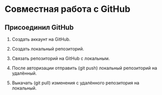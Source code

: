 # Совместная работа с GitHub

## Присоединил GitHub

1. Создать аккаунт на GitHub.

2. Создать локальный репозиторий.

3. Связать репозиторий на GitHub с локальным.

4. После авторизации отправить (git push) локальный репозиторий на удалённый.


6. Выкачать (git pull) изменения с удалённого репозитория на локальный.